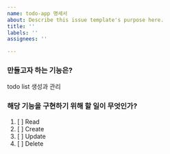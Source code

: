 ```yaml
---
name: todo-app 명세서
about: Describe this issue template's purpose here.
title: ''
labels: ''
assignees: ''

---
```


### 만들고자 하는 기능은?
todo list 생성과 관리

### 해당 기능을 구현하기 위해 할 일이 무엇인가?
1. [ ] Read
2. [ ] Create
3. [ ] Update
4. [ ] Delete
